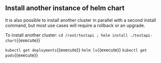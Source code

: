 ## Install another instance of helm chart 

It is also possible to install another cluster in parallel with a second install command, but most use cases will require a rollback or an upgrade.

To install another cluster:
`cd /root/testapi ; helm install ./testapi-chart`{{execute}}

`kubectl get deployments`{{execute}}
`helm ls`{{execute}}
`kubectl get pods`{{execute}}


